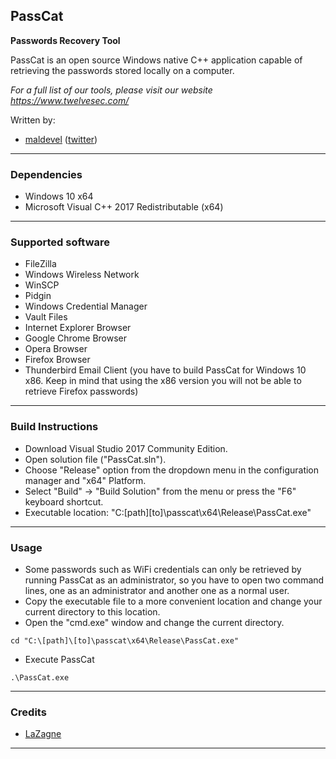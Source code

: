 ## PassCat

**Passwords Recovery Tool**

PassCat is an open source Windows native C++ application capable of retrieving the passwords stored locally on a computer.

*For a full list of our tools, please visit our website https://www.twelvesec.com/*

Written by:

* [maldevel](https://github.com/maldevel) ([twitter](https://twitter.com/maldevel))

---

### Dependencies

* Windows 10 x64
* Microsoft Visual C++ 2017 Redistributable (x64)

---

### Supported software

* FileZilla
* Windows Wireless Network
* WinSCP
* Pidgin
* Windows Credential Manager
* Vault Files
* Internet Explorer Browser
* Google Chrome Browser
* Opera Browser
* Firefox Browser
* Thunderbird Email Client (you have to build PassCat for Windows 10 x86. Keep in mind that using the x86 version you will not be able to retrieve Firefox passwords)

---

### Build Instructions

* Download Visual Studio 2017 Community Edition.
* Open solution file ("PassCat.sln").
* Choose "Release" option from the dropdown menu in the configuration manager and "x64" Platform.
* Select "Build" -> "Build Solution" from the menu or press the "F6" keyboard shortcut.
* Executable location: "C:\[path]\[to]\passcat\x64\Release\PassCat.exe"

---

### Usage

* Some passwords such as WiFi credentials can only be retrieved by running PassCat as an administrator, so you have to open two command lines, one as an administrator and another one as a normal user.
* Copy the executable file to a more convenient location and change your current directory to this location.
* Open the "cmd.exe" window and change the current directory.

```
cd "C:\[path]\[to]\passcat\x64\Release\PassCat.exe"
```

* Execute PassCat

```
.\PassCat.exe
```

---

### Credits

* [LaZagne](https://github.com/AlessandroZ/LaZagne)

---
